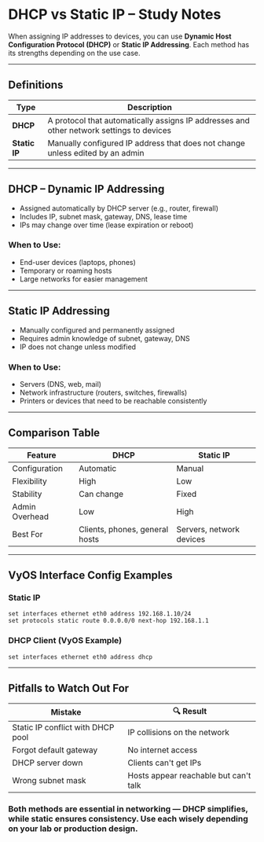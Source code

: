 #  DHCP vs Static IP – Study Notes

When assigning IP addresses to devices, you can use **Dynamic Host Configuration Protocol (DHCP)** or **Static IP Addressing**. Each method has its strengths depending on the use case.

---

##  Definitions

| Type | Description |
|------|-------------|
| **DHCP** | A protocol that automatically assigns IP addresses and other network settings to devices |
| **Static IP** | Manually configured IP address that does not change unless edited by an admin |

---

##  DHCP – Dynamic IP Addressing

-  Assigned automatically by DHCP server (e.g., router, firewall)
-  Includes IP, subnet mask, gateway, DNS, lease time
-  IPs may change over time (lease expiration or reboot)

###  When to Use:
- End-user devices (laptops, phones)
- Temporary or roaming hosts
- Large networks for easier management

---

##  Static IP Addressing

-  Manually configured and permanently assigned
-  Requires admin knowledge of subnet, gateway, DNS
-  IP does not change unless modified

###  When to Use:
- Servers (DNS, web, mail)
- Network infrastructure (routers, switches, firewalls)
- Printers or devices that need to be reachable consistently

---

##  Comparison Table

| Feature | DHCP | Static IP |
|---------|------|-----------|
| Configuration | Automatic | Manual |
| Flexibility | High | Low |
| Stability | Can change | Fixed |
| Admin Overhead | Low | High |
| Best For | Clients, phones, general hosts | Servers, network devices |

---

##  VyOS Interface Config Examples

### Static IP
```
set interfaces ethernet eth0 address 192.168.1.10/24
set protocols static route 0.0.0.0/0 next-hop 192.168.1.1
```

###  DHCP Client (VyOS Example)
```
set interfaces ethernet eth0 address dhcp
```

---

##  Pitfalls to Watch Out For

|  Mistake                          | 🔍 Result                                         |
|------------------------------------|--------------------------------------------------|
| Static IP conflict with DHCP pool  | IP collisions on the network                     |
| Forgot default gateway             | No internet access                               |
| DHCP server down                   | Clients can't get IPs                            |
| Wrong subnet mask                  | Hosts appear reachable but can't talk            |


###  Both methods are essential in networking — DHCP simplifies, while static ensures consistency. Use each wisely depending on your lab or production design.






